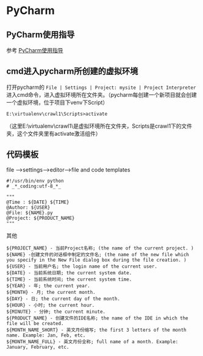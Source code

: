 # PyCharm

## PyCharm使用指导

参考 [PyCharm使用指导](https://jetbrains.com.zh.xy2401.com/help/pycharm/)

## cmd进入pycharm所创建的虚拟环境

打开pycharm的 `File | Settings | Project: mysite | Project Interpreter`
进入cmd命令，进入虚拟环境所在文件夹。（pycharm每创建一个新项目就会创建一个虚拟环境，位于项目下venv下Script）

```
E:\virtualenv\crawl1\Scripts>activate
```

（这里E:\virtualenv\crawl1\是虚拟环境所在文件夹，Scripts是crawl1下的文件夹，这个文件夹里有activate激活组件）

## 代码模板

file -->settings–>editor–>file and code templates

```
#!/usr/bin/env python
# _*_coding:utf-8_*_

"""
@Time : ${DATE} ${TIME}
@Author: ${USER}
@File: ${NAME}.py
@Project: ${PRODUCT_NAME}
"""
```

其他

```
${PROJECT_NAME} - 当前Project名称; (the name of the current project. )
${NAME} -创建文件的对话框中制定的文件名; (the name of the new file which you specify in the New File dialog box during the file creation. )
${USER} - 当前用户名; the login name of the current user.
${DATE} - 当前系统日期; the current system date.
${TIME} - 当前系统时间; the current system time.
${YEAR} - 年; the current year.
${MONTH} - 月; the current month.
${DAY} - 日; the current day of the month.
${HOUR} - 小时; the current hour.
${MINUTE} - 分钟; the current minute.
${PRODUCT_NAME} - 创建文件的IDE名称; the name of the IDE in which the file will be created.
${MONTH_NAME_SHORT} - 英文月份缩写; the first 3 letters of the month name. Example: Jan, Feb, etc.
${MONTH_NAME_FULL} - 英文月份全称; full name of a month. Example: January, February, etc.
```